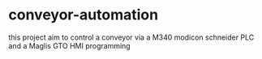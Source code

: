 # conveyor-automation
this project aim to control a conveyor via a M340 modicon schneider PLC and a Maglis GTO HMI programming

